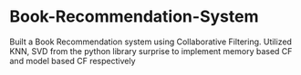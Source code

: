# Book-Recommendation-System
Built a Book Recommendation system using Collaborative Filtering. Utilized KNN, SVD from the python library surprise to implement memory based CF and model based CF respectively
